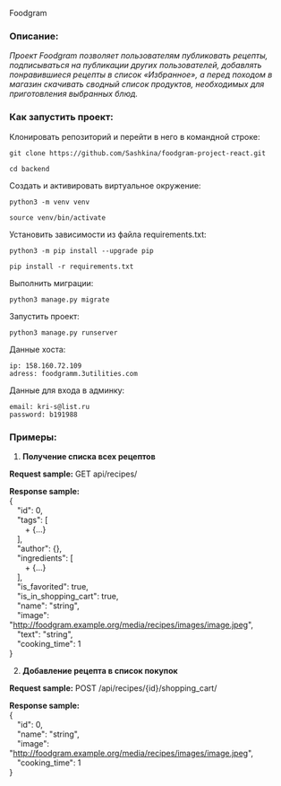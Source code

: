 Foodgram

### Описание:

*Проект Foodgram позволяет пользователям публиковать рецепты,
подписываться на публикации других пользователей, добавлять понравившиеся рецепты
в список «Избранное», а перед походом в магазин скачивать сводный список продуктов,
необходимых для приготовления выбранных блюд.*


### Как запустить проект:

Клонировать репозиторий и перейти в него в командной строке:

```
git clone https://github.com/Sashkina/foodgram-project-react.git
```

```
cd backend
```

Cоздать и активировать виртуальное окружение:

```
python3 -m venv venv
```

```
source venv/bin/activate
```

Установить зависимости из файла requirements.txt:

```
python3 -m pip install --upgrade pip
```

```
pip install -r requirements.txt
```

Выполнить миграции:

```
python3 manage.py migrate
```

Запустить проект:

```
python3 manage.py runserver
```

Данные хоста:

```
ip: 158.160.72.109 
adress: foodgramm.3utilities.com
```

Данные для входа в админку:

```
email: kri-s@list.ru  
password: b191988
```

### Примеры:

1. **Получение списка всех рецептов**

**Request sample:**
GET api/recipes/

**Response sample:**  
{  
&emsp;"id": 0,  
&emsp;"tags": [  
&emsp;&emsp;+ {...}  
&emsp;],  
&emsp;"author": {},  
&emsp;"ingredients": [  
&emsp;&emsp;+ {...}  
&emsp;],  
&emsp;"is_favorited": true,  
&emsp;"is_in_shopping_cart": true,  
&emsp;"name": "string",  
&emsp;"image": "http://foodgram.example.org/media/recipes/images/image.jpeg",  
&emsp;"text": "string",  
&emsp;"cooking_time": 1  
}  


2. **Добавление рецепта в список покупок**

**Request sample:**
POST /api/recipes/{id}/shopping_cart/

**Response sample:**  
{  
&emsp;"id": 0,  
&emsp;"name": "string",  
&emsp;"image": "http://foodgram.example.org/media/recipes/images/image.jpeg",  
&emsp;"cooking_time": 1  
}
